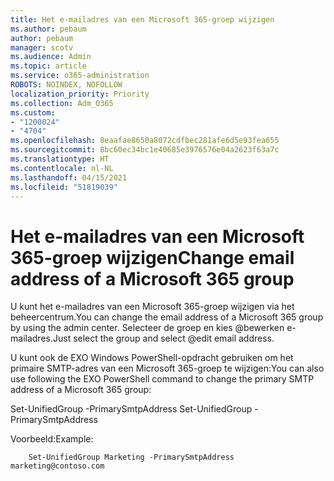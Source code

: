 ```yaml
---
title: Het e-mailadres van een Microsoft 365-groep wijzigen
ms.author: pebaum
author: pebaum
manager: scotv
ms.audience: Admin
ms.topic: article
ms.service: o365-administration
ROBOTS: NOINDEX, NOFOLLOW
localization_priority: Priority
ms.collection: Adm_O365
ms.custom:
- "1200024"
- "4704"
ms.openlocfilehash: 8eaafae8650a8072cdfbec281afe6d5e93fea655
ms.sourcegitcommit: 8bc60ec34bc1e40685e3976576e04a2623f63a7c
ms.translationtype: HT
ms.contentlocale: nl-NL
ms.lasthandoff: 04/15/2021
ms.locfileid: "51819039"
---
```

# <a name="change-email-address-of-a-microsoft-365-group"></a><span data-ttu-id="e3767-102">Het e-mailadres van een Microsoft 365-groep wijzigen</span><span class="sxs-lookup"><span data-stu-id="e3767-102">Change email address of a Microsoft 365 group</span></span>

<span data-ttu-id="e3767-103">U kunt het e-mailadres van een Microsoft 365-groep wijzigen via het beheercentrum.</span><span class="sxs-lookup"><span data-stu-id="e3767-103">You can change the email address of a Microsoft 365 group by using the admin center.</span></span> <span data-ttu-id="e3767-104">Selecteer de groep en kies @bewerken e-mailadres.</span><span class="sxs-lookup"><span data-stu-id="e3767-104">Just select the group and select @edit email address.</span></span>

<span data-ttu-id="e3767-105">U kunt ook de EXO Windows PowerShell-opdracht gebruiken om het primaire SMTP-adres van een Microsoft 365-groep te wijzigen:</span><span class="sxs-lookup"><span data-stu-id="e3767-105">You can also use following the EXO PowerShell command to change the primary SMTP address of a Microsoft 365 group:</span></span>

<span data-ttu-id="e3767-106">Set-UnifiedGroup <Group Name> -PrimarySmtpAddress <new SMTP Address></span><span class="sxs-lookup"><span data-stu-id="e3767-106">Set-UnifiedGroup <Group Name> -PrimarySmtpAddress <new SMTP Address></span></span>

<span data-ttu-id="e3767-107">Voorbeeld:</span><span class="sxs-lookup"><span data-stu-id="e3767-107">Example:</span></span>

```
    Set-UnifiedGroup Marketing -PrimarySmtpAddress marketing@contoso.com
```
